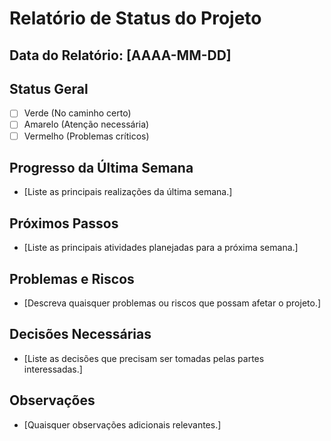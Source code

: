 # Relatório de Status do Projeto

## Data do Relatório: [AAAA-MM-DD]

## Status Geral

*   [ ] Verde (No caminho certo)
*   [ ] Amarelo (Atenção necessária)
*   [ ] Vermelho (Problemas críticos)

## Progresso da Última Semana

*   [Liste as principais realizações da última semana.]

## Próximos Passos

*   [Liste as principais atividades planejadas para a próxima semana.]

## Problemas e Riscos

*   [Descreva quaisquer problemas ou riscos que possam afetar o projeto.]

## Decisões Necessárias

*   [Liste as decisões que precisam ser tomadas pelas partes interessadas.]

## Observações

*   [Quaisquer observações adicionais relevantes.]